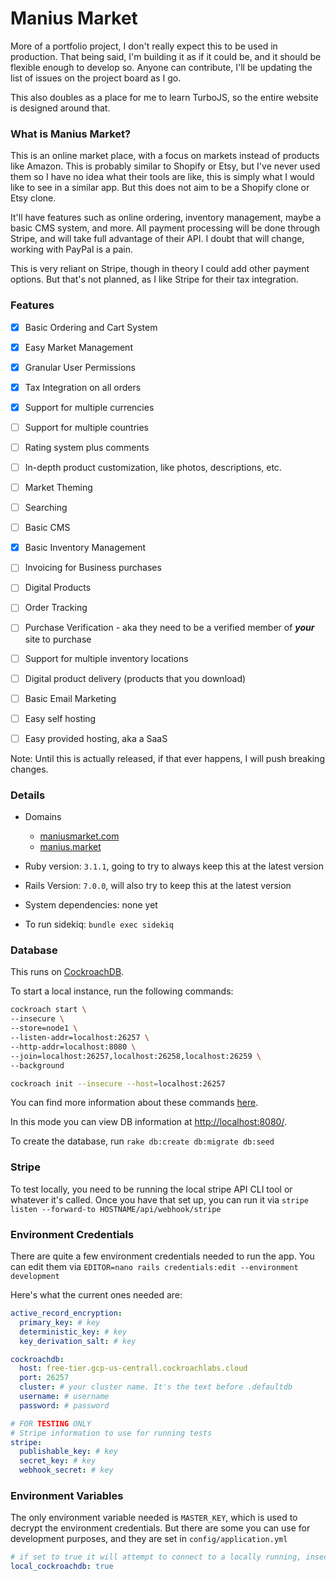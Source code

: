 # Manius Market

More of a portfolio project, I don't really expect this to be used in production. That being said, I'm building it as if it could be, and it should be flexible enough to develop so. Anyone can contribute, I'll be updating the list of issues on the project board as I go.

This also doubles as a place for me to learn TurboJS, so the entire website is designed around that.


### What is Manius Market?

This is an online market place, with a focus on markets instead of products like Amazon. This is probably similar to Shopify or Etsy, but I've never used them so I have no idea what their tools are like, this is simply what I would like to see in a similar app. But this does not aim to be a Shopify clone or Etsy clone.

It'll have features such as online ordering, inventory management, maybe a basic CMS system, and more. All payment processing will be done through Stripe, and will take full advantage of their API. I doubt that will change, working with PayPal is a pain.

This is very reliant on Stripe, though in theory I could add other payment options.
But that's not planned, as I like Stripe for their tax integration. 

### Features

- [x] Basic Ordering and Cart System
- [x] Easy Market Management
- [x] Granular User Permissions
- [x] Tax Integration on all orders
- [x] Support for multiple currencies
- [ ] Support for multiple countries
- [ ] Rating system plus comments
- [ ] In-depth product customization, like photos, descriptions, etc.
- [ ] Market Theming
- [ ] Searching
- [ ] Basic CMS
- [x] Basic Inventory Management
- [ ] Invoicing for Business purchases
- [ ] Digital Products
- [ ] Order Tracking
- [ ] Purchase Verification - aka they need to be a verified member of _**your**_ site to purchase
- [ ] Support for multiple inventory locations
- [ ] Digital product delivery (products that you download)
- [ ] Basic Email Marketing
- [ ] Easy self hosting
- [ ] Easy provided hosting, aka a SaaS


Note: Until this is actually released, if that ever happens, I will push breaking changes.


### Details

* Domains
  * [maniusmarket.com](https://maniusmarket.com)
  * [manius.market](https://manius.market)

* Ruby version: `3.1.1`, going to try to always keep this at the latest version
* Rails Version: `7.0.0`, will also try to keep this at the latest version

* System dependencies: none yet

* To run sidekiq: `bundle exec sidekiq`

### Database

This runs on [CockroachDB](https://www.cockroachlabs.com/). 

To start a local instance, run the following commands:
```bash
cockroach start \
--insecure \
--store=node1 \
--listen-addr=localhost:26257 \
--http-addr=localhost:8080 \
--join=localhost:26257,localhost:26258,localhost:26259 \
--background

cockroach init --insecure --host=localhost:26257
```
You can find more information about these commands [here](https://www.cockroachlabs.com/docs/stable/start-a-local-cluster.html).

In this mode you can view DB information at [http://localhost:8080/](http://localhost:8080/).

To create the database, run `rake db:create db:migrate db:seed`

### Stripe

To test locally, you need to be running the local stripe API CLI tool or whatever it's called. 
Once you have that set up, you can run it via `stripe listen --forward-to HOSTNAME/api/webhook/stripe`

### Environment Credentials

There are quite a few environment credentials needed to run the app. 
You can edit them via `EDITOR=nano rails credentials:edit --environment development`

Here's what the current ones needed are:
```yaml
active_record_encryption:
  primary_key: # key
  deterministic_key: # key
  key_derivation_salt: # key

cockroachdb:
  host: free-tier.gcp-us-centrall.cockroachlabs.cloud
  port: 26257
  cluster: # your cluster name. It's the text before .defaultdb
  username: # username
  password: # password

# FOR TESTING ONLY
# Stripe information to use for running tests
stripe:
  publishable_key: # key
  secret_key: # key
  webhook_secret: # key
```

### Environment Variables

The only environment variable needed is `MASTER_KEY`, which is used to decrypt the environment credentials.
But there are some you can use for development purposes, and they are set in `config/application.yml`

```yaml
# if set to true it will attempt to connect to a locally running, insecure cockroachdb instance. See above for starting said instance.
local_cockroachdb: true 
```
